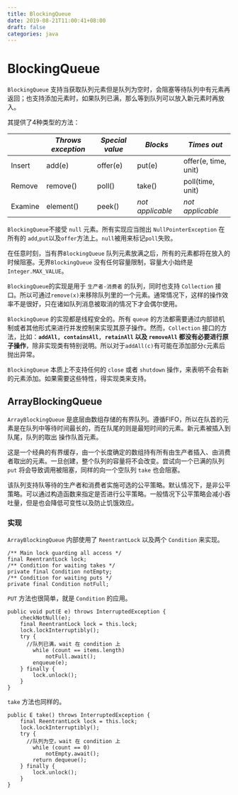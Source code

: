 ```yaml
---
title: BlockingQueue
date: 2019-08-21T11:00:41+08:00
draft: false
categories: java
---
```


# BlockingQueue

`BlockingQueue` 支持当获取队列元素但是队列为空时，会阻塞等待队列中有元素再返回；也支持添加元素时，如果队列已满，那么等到队列可以放入新元素时再放入。

其提供了4种类型的方法：

|         | _Throws exception_ | _Special value_ | _Blocks_         | _Times out_          |  
| ------- | ------------------ | --------------- | ---------------- | -------------------- |  
| Insert  | add(e)             | offer(e)        | put(e)           | offer(e, time, unit) |  
| Remove  | remove()           | poll()          | take()           | poll(time, unit)     |  
| Examine | element()          | peek()          | _not applicable_ | _not applicable_     |  

`BlockingQueue`不接受 `null` 元素。所有实现应当抛出 `NullPointerException` 在所有的 `add`,`put`以及`offer`方法上。`null`被用来标记`poll`失败。

在任意时刻，当有界`BlockingQueue` 队列元素放满之后，所有的元素都将在放入的时候阻塞。无界`BlockingQueue` 没有任何容量限制，容量大小始终是`Integer.MAX_VALUE`。

`BlockingQueue`的实现是用于 `生产者-消费者` 的队列，同时也支持 `Collection` 接口。所以可通过`remove(x)`来移除队列里的一个元素。通常情况下，这样的操作效率不是很好，只在诸如队列消息被取消的情况下才会偶尔使用。

`BlockingQueue` 的实现都是线程安全的。所有 `queue` 的方法都需要通过内部锁机制或者其他形式来进行并发控制来实现其原子操作。然而，`Collection` 接口的方法，比如：**`addAll, containsAll, retainAll` 以及 `removeAll` 都没有必要进行原子操作**，除非实现类有特别说明。所以对于`addAll(c)`有可能在添加部分`c`元素后抛出异常。

`BlockingQueue` 本质上不支持任何的 `close` 或者 `shutdown` 操作，来表明不会有新的元素添加。如果需要这些特性，得实现类来支持。

## ArrayBlockingQueue

`ArrayBlockingQueue` 是底层由数组存储的有界队列。遵循FIFO，所以在队首的元素是在队列中等待时间最长的，而在队尾的则是最短时间的元素。新元素被插入到队尾，队列的取出 操作队首元素。

这是一个经典的有界缓存，由一个长度确定的数组持有所有由生产者插入、由消费者取出的元素。一旦创建，整个队列的容量将不会改变。尝试向一个已满的队列 `put` 将会导致调用被阻塞，同样的向一个空队列 `take` 也会阻塞。

该队列支持队等待的生产者和消费者实施可选的公平策略。默认情况下，是非公平策略。可以通过构造函数来指定是否进行公平策略。一般情况下公平策略会减小吞吐量，但是也会降低可变性以及防止饥饿效应。

### 实现

`ArrayBlockingQueue` 内部使用了 `ReentrantLock` 以及两个 `Condition` 来实现。

```
/** Main lock guarding all access */
final ReentrantLock lock;
/** Condition for waiting takes */
private final Condition notEmpty;
/** Condition for waiting puts */
private final Condition notFull;
```

`PUT` 方法也很简单，就是 `Condition` 的应用。

```
public void put(E e) throws InterruptedException {
    checkNotNull(e);
    final ReentrantLock lock = this.lock;
    lock.lockInterruptibly();
    try {
      //队列已满，wait 在 condition 上
        while (count == items.length)
            notFull.await();
        enqueue(e);
    } finally {
        lock.unlock();
    }
}
```

`take` 方法也同样的。
```
public E take() throws InterruptedException {
    final ReentrantLock lock = this.lock;
    lock.lockInterruptibly();
    try {
      //队列为空，wait 在 condition 上
        while (count == 0)
            notEmpty.await();
        return dequeue();
    } finally {
        lock.unlock();
    }
}
```
